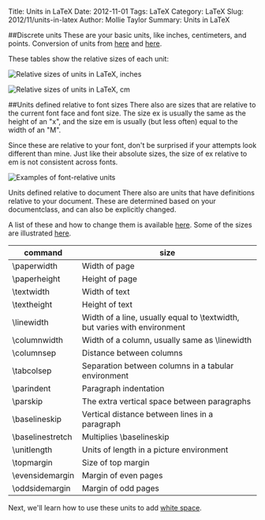 Title: Units in LaTeX
Date: 2012-11-01
Tags: LaTeX
Category: LaTeX
Slug: 2012/11/units-in-latex
Author: Mollie Taylor
Summary: Units in LaTeX

##Discrete units
These are your basic units, like inches, centimeters, and points. Conversion of units from [here](http://wiki.lyx.org/FAQ/Units) and [here](http://www.maths.tcd.ie/~dwilkins/LaTeXPrimer/WhiteSpace.html).

These tables show the relative sizes of each unit:

![Relative sizes of units in LaTeX, inches]({filename}images/latex-units-in.png)

![Relative sizes of units in LaTeX, cm]({filename}images/latex-units-cm.png)

##Units defined relative to font sizes
There also are sizes that are relative to the current font face and font size. The size ex is usually the same as the height of an "x", and the size em is usually (but less often) equal to the width of an "M".

Since these are relative to your font, don't be surprised if your attempts look different than mine. Just like their absolute sizes, the size of ex relative to em is not consistent across fonts.

![Examples of font-relative units]({filename}images/latex-units-em.png)

Units defined relative to document
There also are units that have definitions relative to your document. These are determined based on your documentclass, and can also be explicitly changed.

A list of these and how to change them is available [here](http://en.wikibooks.org/wiki/LaTeX/Useful_Measurement_Macros#Length_.27macros.27). Some of the sizes are illustrated [here](http://wiki.lyx.org/Tips/PaperLayout).

| command | size |
|---|---|
| \paperwidth | Width of page |
| \paperheight | Height of page |
| \textwidth | Width of text |
| \textheight | Height of text |
| \linewidth | Width of a line, usually equal to \textwidth, but varies with environment |
| \columnwidth | Width of a column, usually same as \linewidth |
| \columnsep | Distance between columns |
| \tabcolsep | Separation between columns in a tabular environment |
| \parindent | Paragraph indentation |
| \parskip | The extra vertical space between paragraphs |
| \baselineskip | Vertical distance between lines in a paragraph |
| \baselinestretch | Multiplies \baselineskip |
| \unitlength | Units of length in a picture environment |
| \topmargin | Size of top margin |
| \evensidemargin | Margin of even pages |
| \oddsidemargin | Margin of odd pages |

Next, we'll learn how to use these units to add [white space]({filename}latex-white-space.md).